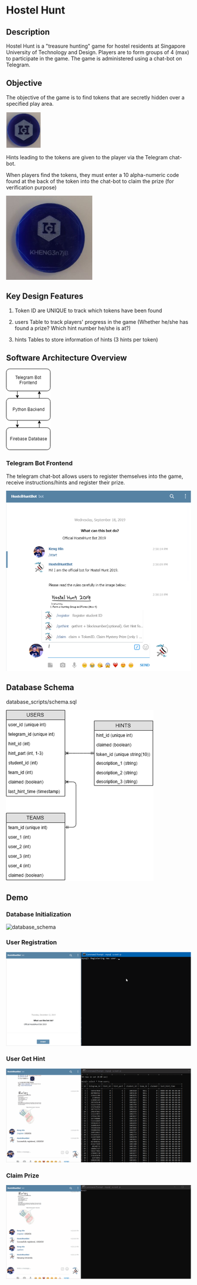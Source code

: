 # Hostel Hunt

## Description

Hostel Hunt is a "treasure hunting" game for hostel residents at Singapore University of Technology and Design. Players are to form groups of 4 (max) to participate in the game. The game is administered using a chat-bot on Telegram. 

## Objective

The objective of the game is to find tokens that are secretly hidden over a specified play area.

![token](photos/token.png)

Hints leading to the tokens are given to the player via the Telegram chat-bot.

When players find the tokens, they must enter a 10 alpha-numeric code found at the back of the token into the chat-bot to claim the prize (for verification purpose)

![token_back](photos/token_back.png)

## Key Design Features

1. Token ID are UNIQUE to track which tokens have been found

2. users Table to track players' progress in the game (Whether he/she has found a prize? Which hint number he/she is at?)

3. hints Tables to store information of hints (3 hints per token)

## Software Architecture Overview

![architecture](photos/architecture.png)

### Telegram Bot Frontend

The telegram chat-bot allows users to register themselves into the game, receive instructions/hints and register their prize. 

![bot_screenshot](photos/bot_screenshot.png)

## Database Schema

database_scripts/schema.sql

![database_schema](photos/database_schema.PNG)

## Demo

### Database Initialization

![database_schema](photos/database_init.gif)

### User Registration

![database_schema](photos/registeration.gif)

### User Get Hint

![database_schema](photos/get_hint.gif)

### Claim Prize

![database_schema](photos/claim_prize.gif)